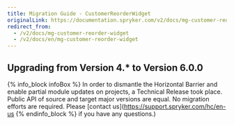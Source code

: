 ```yaml
---
title: Migration Guide - CustomerReorderWidget
originalLink: https://documentation.spryker.com/v2/docs/mg-customer-reorder-widget
redirect_from:
  - /v2/docs/mg-customer-reorder-widget
  - /v2/docs/en/mg-customer-reorder-widget
---
```


## Upgrading from Version 4.* to Version 6.0.0

{% info_block infoBox %}
In order to dismantle the Horizontal Barrier and enable partial module updates on projects, a Technical Release took place. Public API of source and target major versions are equal. No migration efforts are required. Please [contact us](https://support.spryker.com/hc/en-us
{% endinfo_block %} if you have any questions.)
